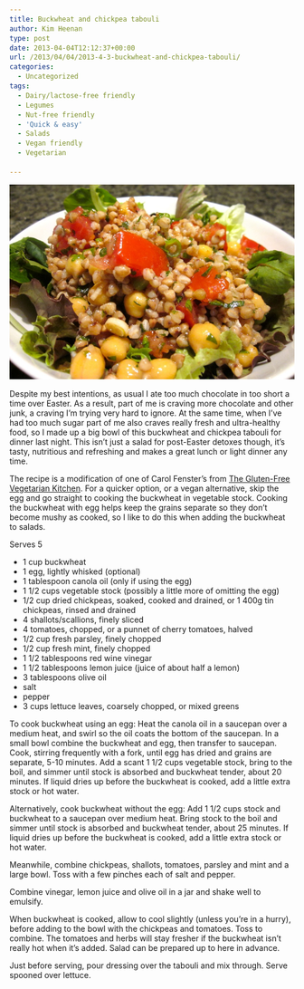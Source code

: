 ```yaml
---
title: Buckwheat and chickpea tabouli
author: Kim Heenan
type: post
date: 2013-04-04T12:12:37+00:00
url: /2013/04/04/2013-4-3-buckwheat-and-chickpea-tabouli/
categories:
  - Uncategorized
tags:
  - Dairy/lactose-free friendly
  - Legumes
  - Nut-free friendly
  - 'Quick & easy'
  - Salads
  - Vegan friendly
  - Vegetarian

---
```


![](buckwheat-tabouli.jpg)

Despite my best intentions, as usual I ate too much chocolate in too short a time over Easter. As a result, part of me is craving more chocolate and other junk, a craving I’m trying very hard to ignore. At the same time, when I’ve had too much sugar part of me also craves really fresh and ultra-healthy food, so I made up a big bowl of this buckwheat and chickpea tabouli for dinner last night. This isn’t just a salad for post-Easter detoxes though, it’s tasty, nutritious and refreshing and makes a great lunch or light dinner any time.

<!--more-->

The recipe is a modification of one of Carol Fenster’s from [The Gluten-Free Vegetarian Kitchen][gluten-free-vegetarian-kitchen]. For a quicker option, or a vegan alternative, skip the egg and go straight to cooking the buckwheat in vegetable stock. Cooking the buckwheat with egg helps keep the grains separate so they don’t become mushy as cooked, so I like to do this when adding the buckwheat to salads.

Serves 5

  * 1 cup buckwheat
  * 1 egg, lightly whisked (optional)
  * 1 tablespoon canola oil (only if using the egg)
  * 1 1/2 cups vegetable stock (possibly a little more of omitting the egg)
  * 1/2 cup dried chickpeas, soaked, cooked and drained, or 1 400g tin chickpeas, rinsed and drained
  * 4 shallots/scallions, finely sliced
  * 4 tomatoes, chopped, or a punnet of cherry tomatoes, halved
  * 1/2 cup fresh parsley, finely chopped
  * 1/2 cup fresh mint, finely chopped
  * 1 1/2 tablespoons red wine vinegar
  * 1 1/2 tablespoons lemon juice (juice of about half a lemon)
  * 3 tablespoons olive oil
  * salt
  * pepper
  * 3 cups lettuce leaves, coarsely chopped, or mixed greens

To cook buckwheat using an egg: Heat the canola oil in a saucepan over a medium heat, and swirl so the oil coats the bottom of the saucepan. In a small bowl combine the buckwheat and egg, then transfer to saucepan. Cook, stirring frequently with a fork, until egg has dried and grains are separate, 5-10 minutes. Add a scant 1 1/2 cups vegetable stock, bring to the boil, and simmer until stock is absorbed and buckwheat tender, about 20 minutes. If liquid dries up before the buckwheat is cooked, add a little extra stock or hot water.

Alternatively, cook buckwheat without the egg: Add 1 1/2 cups stock and buckwheat to a saucepan over medium heat. Bring stock to the boil and simmer until stock is absorbed and buckwheat tender, about 25 minutes.  If liquid dries up before the buckwheat is cooked, add a little extra stock or hot water.

Meanwhile, combine chickpeas, shallots, tomatoes, parsley and mint and a large bowl. Toss with a few pinches each of salt and pepper.

Combine vinegar, lemon juice and olive oil in a jar and shake well to emulsify.

When buckwheat is cooked, allow to cool slightly (unless you’re in a hurry), before adding to the bowl with the chickpeas and tomatoes. Toss to combine. The tomatoes and herbs will stay fresher if the buckwheat isn’t really hot when it’s added. Salad can be prepared up to here in advance.

Just before serving, pour dressing over the tabouli and mix through. Serve spooned over lettuce.</p>

[gluten-free-vegetarian-kitchen]: http://www.amazon.com/The-Gluten-Free-Vegetarian-Kitchen-Nutritious/dp/1557885109%3FSubscriptionId%3D0ENGV10E9K9QDNSJ5C82%26tag%3Dfredel09-20%26linkCode%3Dxm2%26camp%3D2025%26creative%3D165953%26creativeASIN%3D1557885109